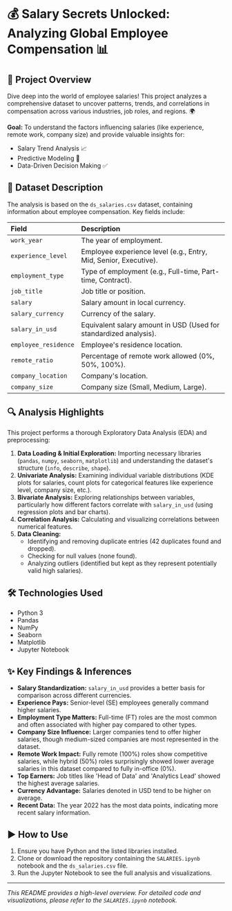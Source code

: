 # 💰 Salary Secrets Unlocked: Analyzing Global Employee Compensation 📊

## 🚀 Project Overview

Dive deep into the world of employee salaries! This project analyzes a comprehensive dataset to uncover patterns, trends, and correlations in compensation across various industries, job roles, and regions. 🌍

**Goal:** To understand the factors influencing salaries (like experience, remote work, company size) and provide valuable insights for:

* Salary Trend Analysis 📈
* Predictive Modeling 🔮
* Data-Driven Decision Making ✅

## 💾 Dataset Description

The analysis is based on the `ds_salaries.csv` dataset, containing information about employee compensation. Key fields include:

| Field                 | Description                                                                |
| :-------------------- | :------------------------------------------------------------------------- |
| `work_year`           | The year of employment.                                                    |
| `experience_level`    | Employee experience level (e.g., Entry, Mid, Senior, Executive).           |
| `employment_type`     | Type of employment (e.g., Full-time, Part-time, Contract).                 |
| `job_title`           | Job title or position.                                                     |
| `salary`              | Salary amount in local currency.                                           |
| `salary_currency`     | Currency of the salary.                                                    |
| `salary_in_usd`       | Equivalent salary amount in USD (Used for standardized analysis).          |
| `employee_residence`  | Employee's residence location.                                             |
| `remote_ratio`        | Percentage of remote work allowed (0%, 50%, 100%).                         |
| `company_location`    | Company's location.                                                        |
| `company_size`        | Company size (Small, Medium, Large).                                       |

## 🔍 Analysis Highlights

This project performs a thorough Exploratory Data Analysis (EDA) and preprocessing:

1.  **Data Loading & Initial Exploration:** Importing necessary libraries (`pandas`, `numpy`, `seaborn`, `matplotlib`) and understanding the dataset's structure (`info`, `describe`, `shape`).
2.  **Univariate Analysis:** Examining individual variable distributions (KDE plots for salaries, count plots for categorical features like experience level, company size, etc.).
3.  **Bivariate Analysis:** Exploring relationships between variables, particularly how different factors correlate with `salary_in_usd` (using regression plots and bar charts).
4.  **Correlation Analysis:** Calculating and visualizing correlations between numerical features.
5.  **Data Cleaning:**
    * Identifying and removing duplicate entries (42 duplicates found and dropped).
    * Checking for null values (none found).
    * Analyzing outliers (identified but kept as they represent potentially valid high salaries).

## 🛠️ Technologies Used

* Python 3
* Pandas
* NumPy
* Seaborn
* Matplotlib
* Jupyter Notebook

## ✨ Key Findings & Inferences

* **Salary Standardization:** `salary_in_usd` provides a better basis for comparison across different currencies.
* **Experience Pays:** Senior-level (SE) employees generally command higher salaries.
* **Employment Type Matters:** Full-time (FT) roles are the most common and often associated with higher pay compared to other types.
* **Company Size Influence:** Larger companies tend to offer higher salaries, though medium-sized companies are most represented in the dataset.
* **Remote Work Impact:** Fully remote (100%) roles show competitive salaries, while hybrid (50%) roles surprisingly showed lower average salaries in this dataset compared to fully in-office (0%).
* **Top Earners:** Job titles like 'Head of Data' and 'Analytics Lead' showed the highest average salaries.
* **Currency Advantage:** Salaries denoted in USD tend to be higher on average.
* **Recent Data:** The year 2022 has the most data points, indicating more recent salary information.

## ▶️ How to Use

1.  Ensure you have Python and the listed libraries installed.
2.  Clone or download the repository containing the `SALARIES.ipynb` notebook and the `ds_salaries.csv` file.
3.  Run the Jupyter Notebook to see the full analysis and visualizations.

---

*This README provides a high-level overview. For detailed code and visualizations, please refer to the `SALARIES.ipynb` notebook.*
